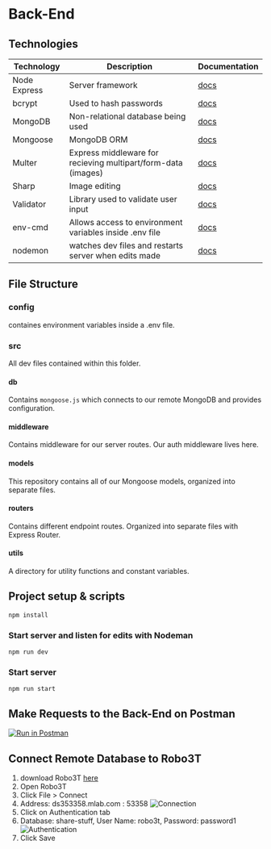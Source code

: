 # Back-End

## Technologies
| Technology | Description | Documentation |
|------------|-------------|---------------|
| Node Express | Server framework | [docs](https://expressjs.com/en/guide/routing.html) |
| bcrypt | Used to hash passwords | [docs](https://www.npmjs.com/package/bcrypt) |
| MongoDB | Non-relational database being used | [docs](http://mongodb.github.io/node-mongodb-native/3.1/quick-start/quick-start/) |
| Mongoose | MongoDB ORM | [docs](https://mongoosejs.com/docs/index.html) |
| Multer | Express middleware for recieving multipart/form-data (images) | [docs](https://www.npmjs.com/package/multer) |
| Sharp | Image editing | [docs](https://www.npmjs.com/package/sharp) |
| Validator  | Library used to validate user input | [docs](https://www.npmjs.com/package/validator) |
| env-cmd | Allows access to environment variables inside .env file | [docs](https://www.npmjs.com/package/env-cmd) |
| nodemon | watches dev files and restarts server when edits made | [docs](https://www.npmjs.com/package/nodemon) |

## File Structure

### config
containes environment variables inside a .env file.

### src
All dev files contained within this folder.

#### db
Contains ```mongoose.js``` which connects to our remote MongoDB and provides configuration.

#### middleware
Contains middleware for our server routes.  Our auth middleware lives here.

#### models 
This repository contains all of our Mongoose models, organized into separate files.

#### routers
Contains different endpoint routes.  Organized into separate files with Express Router.

#### utils
A directory for utility functions and constant variables.

## Project setup & scripts
```
npm install
```

### Start server and listen for edits with Nodeman
```
npm run dev
```

### Start server
```
npm run start
```

## Make Requests to the Back-End on Postman
[![Run in Postman](https://run.pstmn.io/button.svg)](https://app.getpostman.com/run-collection/0ae852d80fd01e0822b1#?env%5Bshare-stuff%5D=W3sia2V5IjoidXJsIiwidmFsdWUiOiJsb2NhbGhvc3Q6MzAwMSIsImVuYWJsZWQiOnRydWV9LHsia2V5IjoiYXV0aFRva2VuIiwidmFsdWUiOiJleUpoYkdjaU9pSklVekkxTmlJc0luUjVjQ0k2SWtwWFZDSjkuZXlKZmFXUWlPaUkxWkdZeFltRTJPV0kzTVdVME9UQmtPRGd3TVdOaE1qQWlMQ0pwWVhRaU9qRTFOell4TWpNNE16Y3NJbVY0Y0NJNk1UVTNOakl4TURJek4zMC5JY1JMTE9yVXpEVTNDeVgwRno3Wnl5OGFxNzlpY2FJcTRzTEdYbmw3MFc4IiwiZW5hYmxlZCI6dHJ1ZX1d)

## Connect Remote Database to Robo3T
1. download Robo3T [here](https://robomongo.org/download)
2. Open Robo3T
3. Click File > Connect 
4. Address: ds353358.mlab.com  :  53358
![Connection](https://i.imgur.com/bM2T0jb.jpg?1 "connection")
5. Click on Authentication tab
6. Database: share-stuff,   User Name: robo3t,    Password: password1
![Authentication](https://i.imgur.com/Zi4gQP1.jpg?1 "authentication")
7. Click Save
